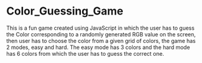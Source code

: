 # Color_Guessing_Game
This is a fun game created using JavaScript in which the user has to guess the Color corresponding to a randomly generated RGB value on the screen, then user has to choose the color from a given grid of colors, the game has 2 modes, easy and hard. The easy mode has 3 colors and the hard mode has 6 colors from which the user has to guess the correct one.
